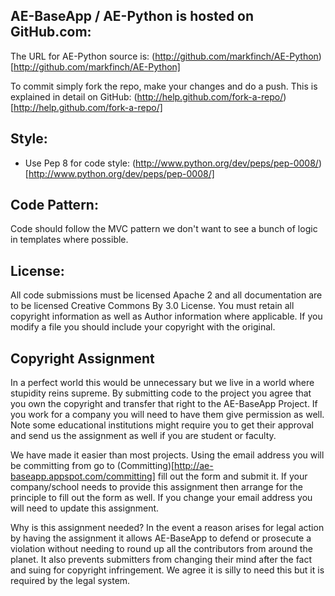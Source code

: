 AE-BaseApp / AE-Python is hosted on GitHub.com:
-----------------------------------------------

The URL for AE-Python source is:  (http://github.com/markfinch/AE-Python)[http://github.com/markfinch/AE-Python]

To commit simply fork the repo, make your changes and do a push.  This is
explained in detail on GitHub: (http://help.github.com/fork-a-repo/)[http://help.github.com/fork-a-repo/]

Style:
------
  * Use Pep 8 for code style:  (http://www.python.org/dev/peps/pep-0008/)[http://www.python.org/dev/peps/pep-0008/]

Code Pattern:
-------------
  Code should follow the MVC pattern we don't want to see a bunch of logic in
  templates where possible.

License:
--------
  All code submissions must be licensed Apache 2 and all documentation are to be
  licensed Creative Commons By 3.0 License.  You must retain all copyright
  information as well as Author information where applicable.  If you modify a
  file you should include your copyright with the original.

Copyright Assignment
--------------------
  In a perfect world this would be unnecessary but we live in a world where
  stupidity reins supreme.  By submitting code to the project you agree that
  you own the copyright and transfer that right to the AE-BaseApp Project.  If
  you work for a company you will need to have them give permission as well.
  Note some educational institutions might require you to get their approval
  and send us the assignment as well if you are student or faculty.

  We have made it easier than most projects.  Using the email address you will
  be committing from go to (Committing)[http://ae-baseapp.appspot.com/committing] fill out
  the form and submit it.  If your company/school needs to provide this
  assignment then arrange for the principle to fill out the form as well.  If
  you change your email address you will need to update this assignment.

  Why is this assignment needed?  In the event a reason arises for legal action
  by having the assignment it allows AE-BaseApp to defend or prosecute a
  violation without needing to round up all the contributors from around the
  planet.  It also prevents submitters from changing their mind after the fact
  and suing for copyright infringement.  We agree it is silly to need this but
  it is required by the legal system.
